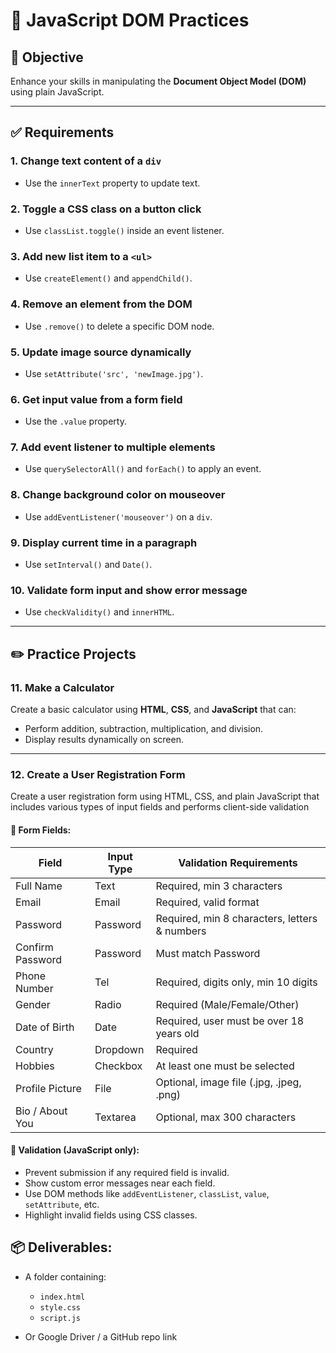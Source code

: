 # 🧪 JavaScript DOM Practices

## 🎯 Objective

Enhance your skills in manipulating the **Document Object Model (DOM)** using plain JavaScript.

---

## ✅ Requirements

### 1. Change text content of a `div`

* Use the `innerText` property to update text.

### 2. Toggle a CSS class on a button click

* Use `classList.toggle()` inside an event listener.

### 3. Add new list item to a `<ul>`

* Use `createElement()` and `appendChild()`.

### 4. Remove an element from the DOM

* Use `.remove()` to delete a specific DOM node.

### 5. Update image source dynamically

* Use `setAttribute('src', 'newImage.jpg')`.

### 6. Get input value from a form field

* Use the `.value` property.

### 7. Add event listener to multiple elements

* Use `querySelectorAll()` and `forEach()` to apply an event.

### 8. Change background color on mouseover

* Use `addEventListener('mouseover')` on a `div`.

### 9. Display current time in a paragraph

* Use `setInterval()` and `Date()`.

### 10. Validate form input and show error message

* Use `checkValidity()` and `innerHTML`.

---

## ✏️ Practice Projects

### 11. Make a Calculator

Create a basic calculator using **HTML**, **CSS**, and **JavaScript** that can:

* Perform addition, subtraction, multiplication, and division.
* Display results dynamically on screen.

---

### 12. Create a User Registration Form

Create a user registration form using HTML, CSS, and plain JavaScript that includes various types of input fields and performs client-side validation

#### 📄 Form Fields:

| Field            | Input Type | Validation Requirements                       |
| ---------------- | ---------- | --------------------------------------------- |
| Full Name        | Text       | Required, min 3 characters                    |
| Email            | Email      | Required, valid format                        |
| Password         | Password   | Required, min 8 characters, letters & numbers |
| Confirm Password | Password   | Must match Password                           |
| Phone Number     | Tel        | Required, digits only, min 10 digits          |
| Gender           | Radio      | Required (Male/Female/Other)                  |
| Date of Birth    | Date       | Required, user must be over 18 years old      |
| Country          | Dropdown   | Required                                      |
| Hobbies          | Checkbox   | At least one must be selected                 |
| Profile Picture  | File       | Optional, image file (.jpg, .jpeg, .png)      |
| Bio / About You  | Textarea   | Optional, max 300 characters                  |

#### 🧪 Validation (JavaScript only):

* Prevent submission if any required field is invalid.
* Show custom error messages near each field.
* Use DOM methods like `addEventListener`, `classList`, `value`, `setAttribute`, etc.
* Highlight invalid fields using CSS classes.


## 📦 **Deliverables:**

* A folder containing:

  * `index.html`
  * `style.css`
  * `script.js`
* Or Google Driver / a GitHub repo link